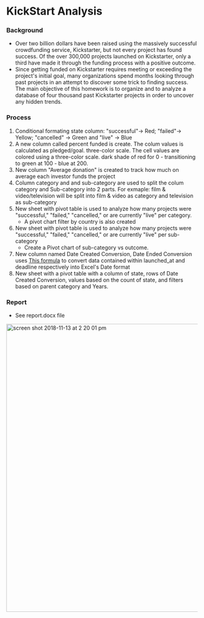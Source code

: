 # KickStart Analysis

### Background <br/>
- Over two billion dollars have been raised using the massively successful crowdfunding service, Kickstarter, but not every project has found success. Of the over 300,000 projects launched on Kickstarter, only a third have made it through the funding process with a positive outcome. 
- Since getting funded on Kickstarter requires meeting or exceeding the project's initial goal, many organizations spend months looking through past projects in an attempt to discover some trick to finding success. The main objective of this homework is to organize and to analyze a database of four thousand past Kickstarter projects in order to uncover any hidden trends.

### Process <br/>
1.  Conditional formating state column: "successful"-> Red; "failed"-> Yellow; "cancelled" -> Green and "live" -> Blue <br />
2. A new column called percent funded is create. The colum values is calculated as pledged/goal. three-color scale. The cell values are colored  using a three-color scale. dark shade of red for 0 - transitioning to green at 100 - blue at 200.<br />
3. New column "Average donation" is created to track how much on average each investor funds the project <br />
4. Column category and and sub-category  are used to split the colum category and Sub-category into 2 parts. For exmaple: film & video/television will be split into film & video as category and television as sub-category <br />
5.  New sheet with pivot table is used to analyze how many projects were "successful," "failed," "cancelled," or are currently "live" per category.
	- A pivot chart filter by country is also created<br />
6. New sheet with pivot table is used to analyze how many projects were "successful," "failed," "cancelled," or are currently "live" per sub-category <br />
	- Create a Pivot chart of sub-category vs outcome. 
 7. New column named Date Created Conversion, Date Ended Conversion uses [This formula](http://spreadsheetpage.com/index.php/tip/converting_unix_timestamps/) to convert data contained within launched_at and deadline respectively into Excel's Date format<br />
8. New sheet with a pivot table with a column of state, rows of Date Created Conversion, values based on the count of state, and filters based on parent category and Years.<br />
### Report <br/>
- See report.docx file

<img width="756" alt="screen shot 2018-11-13 at 2 20 01 pm" src="https://user-images.githubusercontent.com/42792976/48440761-5cca6200-e74f-11e8-97a2-470f2b8be689.png">
